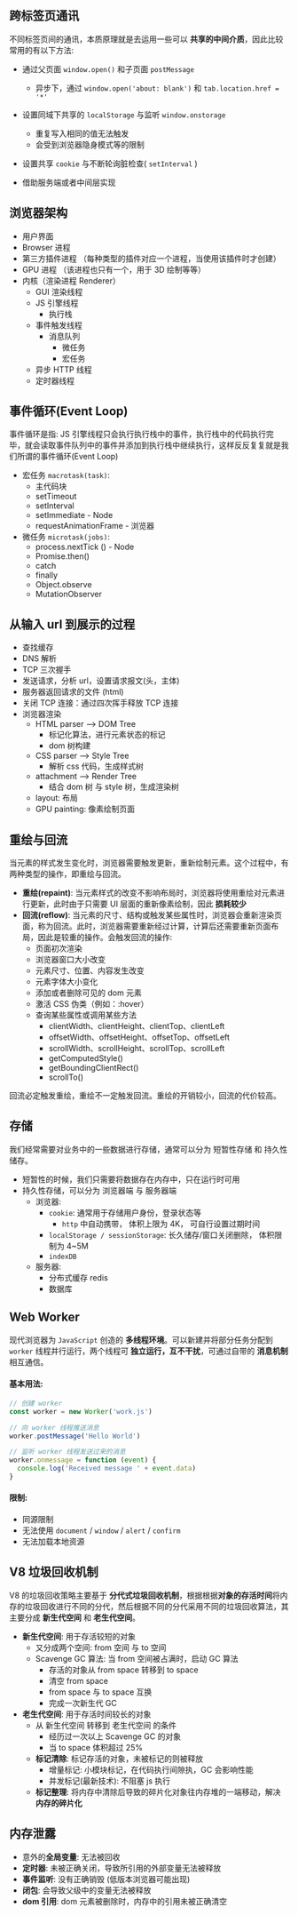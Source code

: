 ## 跨标签页通讯

不同标签页间的通讯，本质原理就是去运用一些可以 **共享的中间介质**，因此比较常用的有以下方法:

- 通过父页面 `window.open()` 和子页面 `postMessage`

  - 异步下，通过 `window.open('about: blank')` 和 `tab.location.href = '*'`

- 设置同域下共享的 `localStorage` 与监听 `window.onstorage`

  - 重复写入相同的值无法触发
  - 会受到浏览器隐身模式等的限制

- 设置共享 `cookie` 与不断轮询脏检查( `setInterval` )

- 借助服务端或者中间层实现

## 浏览器架构

- 用户界面
- Browser 进程
- 第三方插件进程 （每种类型的插件对应一个进程，当使用该插件时才创建）
- GPU 进程 （该进程也只有一个，用于 3D 绘制等等）
- 内核（渲染进程 Renderer）
  - GUI 渲染线程
  - JS 引擎线程
    - 执行栈
  - 事件触发线程
    - 消息队列
      - 微任务
      - 宏任务
  - 异步 HTTP 线程
  - 定时器线程

## 事件循环(Event Loop)

事件循环是指: JS 引擎线程只会执行执行栈中的事件，执行栈中的代码执行完毕，就会读取事件队列中的事件并添加到执行栈中继续执行，这样反反复复就是我们所谓的事件循环(Event Loop)

- 宏任务 `macrotask(task)`:
  - 主代码块
  - setTimeout
  - setInterval
  - setImmediate - Node
  - requestAnimationFrame - 浏览器
- 微任务 `microtask(jobs)`:
  - process.nextTick () - Node
  - Promise.then()
  - catch
  - finally
  - Object.observe
  - MutationObserver

## 从输入 url 到展示的过程

- 查找缓存
- DNS 解析
- TCP 三次握手
- 发送请求，分析 url，设置请求报文(头，主体)
- 服务器返回请求的文件 (html)
- 关闭 TCP 连接：通过四次挥手释放 TCP 连接
- 浏览器渲染
  - HTML parser --> DOM Tree
    - 标记化算法，进行元素状态的标记
    - dom 树构建
  - CSS parser --> Style Tree
    - 解析 css 代码，生成样式树
  - attachment --> Render Tree
    - 结合 dom 树 与 style 树，生成渲染树
  - layout: 布局
  - GPU painting: 像素绘制页面

## 重绘与回流

当元素的样式发生变化时，浏览器需要触发更新，重新绘制元素。这个过程中，有两种类型的操作，即重绘与回流。

- **重绘(repaint)**: 当元素样式的改变不影响布局时，浏览器将使用重绘对元素进行更新，此时由于只需要 UI 层面的重新像素绘制，因此 **损耗较少**
- **回流(reflow)**: 当元素的尺寸、结构或触发某些属性时，浏览器会重新渲染页面，称为回流。此时，浏览器需要重新经过计算，计算后还需要重新页面布局，因此是较重的操作。会触发回流的操作:
  - 页面初次渲染
  - 浏览器窗口大小改变
  - 元素尺寸、位置、内容发生改变
  - 元素字体大小变化
  - 添加或者删除可见的 dom 元素
  - 激活 CSS 伪类（例如：:hover）
  - 查询某些属性或调用某些方法
    - clientWidth、clientHeight、clientTop、clientLeft
    - offsetWidth、offsetHeight、offsetTop、offsetLeft
    - scrollWidth、scrollHeight、scrollTop、scrollLeft
    - getComputedStyle()
    - getBoundingClientRect()
    - scrollTo()

回流必定触发重绘，重绘不一定触发回流。重绘的开销较小，回流的代价较高。

## 存储

我们经常需要对业务中的一些数据进行存储，通常可以分为 短暂性存储 和 持久性储存。

- 短暂性的时候，我们只需要将数据存在内存中，只在运行时可用
- 持久性存储，可以分为 浏览器端 与 服务器端
  - 浏览器:
    - `cookie`: 通常用于存储用户身份，登录状态等
      - `http` 中自动携带， 体积上限为 4K， 可自行设置过期时间
    - `localStorage / sessionStorage`: 长久储存/窗口关闭删除， 体积限制为 4~5M
    - `indexDB`
  - 服务器:
    - 分布式缓存 redis
    - 数据库

## Web Worker

现代浏览器为 `JavaScript` 创造的 **多线程环境**。可以新建并将部分任务分配到 `worker` 线程并行运行，两个线程可 **独立运行，互不干扰**，可通过自带的 **消息机制** 相互通信。

#### 基本用法:

```js
// 创建 worker
const worker = new Worker('work.js')

// 向 worker 线程推送消息
worker.postMessage('Hello World')

// 监听 worker 线程发送过来的消息
worker.onmessage = function (event) {
  console.log('Received message ' + event.data)
}
```

#### 限制:

- 同源限制
- 无法使用 `document` / `window` / `alert` / `confirm`
- 无法加载本地资源

## V8 垃圾回收机制

V8 的垃圾回收策略主要基于 **分代式垃圾回收机制**，根据根据**对象的存活时间**将内存的垃圾回收进行不同的分代，然后根据不同的分代采用不同的垃圾回收算法，其主要分成 **新生代空间** 和 **老生代空间**。

- **新生代空间**: 用于存活较短的对象
  - 又分成两个空间: from 空间 与 to 空间
  - Scavenge GC 算法: 当 from 空间被占满时，启动 GC 算法
    - 存活的对象从 from space 转移到 to space
    - 清空 from space
    - from space 与 to space 互换
    - 完成一次新生代 GC
- **老生代空间**: 用于存活时间较长的对象
  - 从 新生代空间 转移到 老生代空间 的条件
    - 经历过一次以上 Scavenge GC 的对象
    - 当 to space 体积超过 25%
  - **标记清除**: 标记存活的对象，未被标记的则被释放
    - 增量标记: 小模块标记，在代码执行间隙执，GC 会影响性能
    - 并发标记(最新技术): 不阻塞 js 执行
  - **标记整理**: 将内存中清除后导致的碎片化对象往内存堆的一端移动，解决 **内存的碎片化**

## 内存泄露

- 意外的**全局变量**: 无法被回收
- **定时器**: 未被正确关闭，导致所引用的外部变量无法被释放
- **事件监听**: 没有正确销毁 (低版本浏览器可能出现)
- **闭包**: 会导致父级中的变量无法被释放
- **dom 引用**: dom 元素被删除时，内存中的引用未被正确清空
